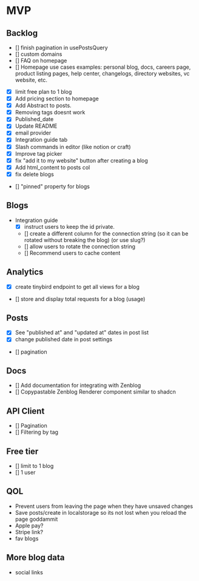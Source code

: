 # MVP

## Backlog

- [] finish pagination in usePostsQuery
- [] custom domains
- [] FAQ on homepage
- [] Homepage use cases examples: personal blog, docs, careers page, product listing pages, help center, changelogs, directory websites, vc website, etc.
- [x] limit free plan to 1 blog
- [x] Add pricing section to homepage
- [x] Add Abstract to posts.
- [x] Removing tags doesnt work
- [x] Published_date
- [x] Update README
- [x] email provider
- [x] Integration guide tab
- [x] Slash commands in editor (like notion or craft)
- [x] Improve tag picker
- [x] fix "add it to my website" button after creating a blog
- [x] Add html_content to posts col
- [x] fix delete blogs
- [] "pinned" property for blogs

## Blogs

- Integration guide
  - [x] instruct users to keep the id private.
  - [] create a different column for the connection string (so it can be rotated without breaking the blog) (or use slug?)
  - [] allow users to rotate the connection string
  - [] Recommend users to cache content

## Analytics

- [x] create tinybird endpoint to get all views for a blog
- [] store and display total requests for a blog (usage)

## Posts

- [x] See "published at" and "updated at" dates in post list
- [x] change published date in post settings
- [] pagination

## Docs

- [] Add documentation for integrating with Zenblog
- [] Copypastable Zenblog Renderer component similar to shadcn

## API Client

- [] Pagination
- [] Filtering by tag

## Free tier

- [] limit to 1 blog
- [] 1 user

## QOL

- Prevent users from leaving the page when they have unsaved changes
- Save posts/create in localstorage so its not lost when you reload the page goddammit
- Apple pay?
- Stripe link?
- fav blogs

## More blog data

- social links
